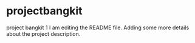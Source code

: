 # projectbangkit
project bangkit 1 
I am editing the README file. Adding some more details about the project description.

